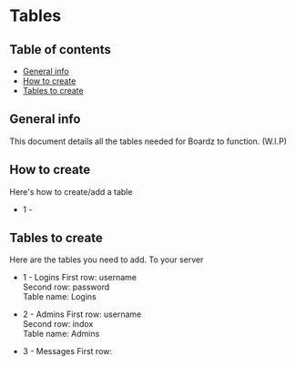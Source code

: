 # Tables

## Table of contents
* [General info](#general-info)
* [How to create](#how-to-create)
* [Tables to create](#tables-to-create)

## General info

This document details all the tables needed for Boardz to function. (W.I.P)

## How to create

Here's how to create/add a table

* 1 - 


## Tables to create

Here are the tables you need to add. To your server

* 1 - Logins
First row: username  
Second row: password  
Table name: Logins

* 2 - Admins
First row: username  
Second row: indox  
Table name: Admins
  
* 3 - Messages
First row:

